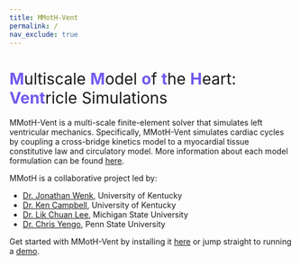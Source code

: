 ```yaml
---
title: MMotH-Vent
permalink: /
nav_exclude: true
---
```


<h1><span style="color: #7358ee">M</span><span style="font-weight:normal">ultiscale </span><span style="color: #7358ee">M</span><span style="font-weight:normal">odel </span><span style="color: #7358ee">o</span><span style="font-weight:normal">f </span><span style="color: #7358ee">t</span><span style="font-weight:normal">he </span><span style="color: #7358ee">H</span><span style="font-weight:normal">eart: </span><span style="color: #7358ee">Vent</span><span style="font-weight:normal">ricle Simulations </span></h1>


MMotH-Vent is a multi-scale finite-element solver that simulates left ventricular mechanics. Specifically, MMotH-Vent simulates cardiac cycles by coupling a cross-bridge kinetics model to a myocardial tissue constitutive law and circulatory model. More information about each model formulation can be found [here](/MMotH-Vent/model_formulation/model_formulations/).  

MMotH is a collaborative project led by:  
* [Dr. Jonathan Wenk](https://www.engr.uky.edu/directory/wenk-jonathan), University of Kentucky
* [Dr. Ken Campbell](https://sites.google.com/g.uky.edu/campbellmusclelab), University of Kentucky
* [Dr. Lik Chuan Lee](https://researchgroups.msu.edu/compbiomech/), Michigan State University
* [Dr. Chris Yengo](https://sites.psu.edu/yengolab1/), Penn State University

Get started with MMotH-Vent by installing it [here](/MMotH-Vent/getting_started/installation/) or jump straight to running a [demo](/MMotH-Vent/getting_started/running_demo/).
